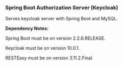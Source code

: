 ### Spring Boot Authorization Server (Keycloak)

Serves keycloak server with Spring Boot and MySQL.



**Dependency Notes:**

Spring Boot must be on version 2.2.6.RELEASE.

Keycloak must be on version 10.0.1.

RESTEasy must be on version 3.11.2.Final.

